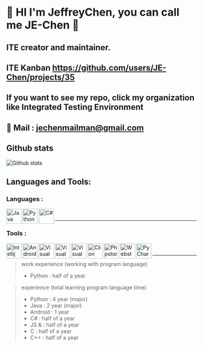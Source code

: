 #  🫠 HI I'm JeffreyChen, you can call me JE-Chen 🫠
## ITE creator and maintainer.
## ITE Kanban https://github.com/users/JE-Chen/projects/35
## If you want to see my repo, click my organization like Integrated Testing Environment
## 📧 Mail : jechenmailman@gmail.com

## Github stats

![Github stats](https://github-readme-stats.vercel.app/api?username=JE-Chen&show_icons=true&theme=radical)
## Languages and Tools:

### Languages :
<img align="left" alt="Java" width="40px" src="https://upload.wikimedia.org/wikipedia/zh/8/88/Java_logo.png" />

<img align="left" alt="Python" width="40px" src="https://upload.wikimedia.org/wikipedia/commons/thumb/c/c3/Python-logo-notext.svg/768px-Python-logo-notext.svg.png" />

<img align="left" alt="C#" width="40px" src="https://i.pinimg.com/originals/97/cf/2c/97cf2ccd659ef9b00dd0aa15137130ec.png" />

</br>

---

### Tools :

<img align="left" alt="Intellij" width="40px" src="https://resources.jetbrains.com/storage/products/intellij-idea/img/meta/intellij-idea_logo_300x300.png" />

<img align="left" alt="Android Studio" width="40px" src="https://2.bp.blogspot.com/-tzm1twY_ENM/XlCRuI0ZkRI/AAAAAAAAOso/BmNOUANXWxwc5vwslNw3WpjrDlgs9PuwQCLcBGAsYHQ/s1600/pasted%2Bimage%2B0.png" />

<img align="left" alt="Visual Studio" width="40px" src="https://upload.wikimedia.org/wikipedia/commons/thumb/c/cd/Visual_Studio_2017_Logo.svg/1200px-Visual_Studio_2017_Logo.svg.png" />

<img align="left" alt="Visual Studio" width="40px" src="https://resources.jetbrains.com/storage/products/rider/img/meta/rider_logo_300x300.png" />

<img align="left" alt="Visual Studio Code" width="40px" src="https://upload.wikimedia.org/wikipedia/commons/thumb/9/9a/Visual_Studio_Code_1.35_icon.svg/1200px-Visual_Studio_Code_1.35_icon.svg.png" />

<img align="left" alt="Clion" width="40px" src="https://resources.jetbrains.com/storage/products/clion/img/meta/clion_logo_300x300.png" />

<img align="left" alt="Phpstorm" width="40px" src="https://resources.jetbrains.com/storage/products/phpstorm/img/meta/phpstorm_logo_300x300.png" />

<img align="left" alt="Webstorm" width="40px" src="https://resources.jetbrains.com/storage/products/webstorm/img/meta/webstorm_logo_300x300.png" />

<img align="left" alt="PyCharm" width="40px" src="https://resources.jetbrains.com/storage/products/pycharm/img/meta/pycharm_logo_300x300.png" />

</br>

---
> work experience (working with program language)
> * Python : half of a year

> experience (total learning program language time)
> * Python : 4 year (major)
> * Java : 2 year (major)
> * Android : 1 year
> * C# : half of a year 
> * JS &  : half of a year 
> * C : half of a year 
> * C++ : half of a year 
